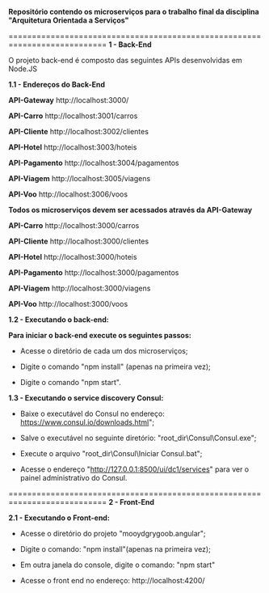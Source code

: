 **Repositório contendo os microserviços para o trabalho final da disciplina "Arquitetura Orientada a Serviços"**

===========================================================================
**1 - Back-End** 

O projeto back-end é composto das seguintes APIs desenvolvidas em Node.JS


**1.1 - Endereços do Back-End** 

**API-Gateway** http://localhost:3000/

**API-Carro** http://localhost:3001/carros

**API-Cliente** http://localhost:3002/clientes

**API-Hotel** http://localhost:3003/hoteis

**API-Pagamento** http://localhost:3004/pagamentos

**API-Viagem** http://localhost:3005/viagens

**API-Voo** http://localhost:3006/voos

**Todos os microserviços devem ser acessados através da API-Gateway**

**API-Carro** http://localhost:3000/carros

**API-Cliente** http://localhost:3000/clientes

**API-Hotel** http://localhost:3000/hoteis

**API-Pagamento** http://localhost:3000/pagamentos

**API-Viagem** http://localhost:3000/viagens

**API-Voo** http://localhost:3000/voos


**1.2 - Executando o back-end:**

**Para iniciar o back-end execute os seguintes passos:**

 - Acesse o diretório de cada um dos microserviços;
 
 - Digite o comando "npm install" (apenas na primeira vez);
 
 - Digite o comando "npm start".

**1.3 - Executando o service discovery Consul:**

 - Baixe o executável do Consul no endereço: https://www.consul.io/downloads.html";

 - Salve o executável no seguinte diretório: "root_dir\Consul\Consul.exe";

 - Execute o arquivo "root_dir\Consul\Iniciar Consul.bat";

 - Acesse o endereço "http://127.0.0.1:8500/ui/dc1/services" para ver o painel administrativo do Consul.

===========================================================================
**2 - Front-End** 


**2.1 - Executando o Front-end:**

 - Acesse o diretório do projeto "mooydgrygoob.angular";

 - Digite o comando: "npm install"(apenas na primeira vez);

 - Em outra janela do console, digite o comando: "npm start"

 - Acesse o front end no endereço: http://localhost:4200/

